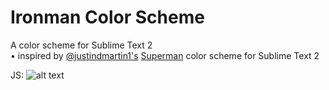 Ironman Color Scheme
==============
A color scheme for Sublime Text 2
<br/>
&bull; inspired by <a href="https://github.com/justindmartin1">@justindmartin1's</a> <a href="https://github.com/justindmartin1/superman-color-scheme">Superman</a> color scheme for Sublime Text 2




JS: 
![alt text](https://github.com/firerishi/ironman-color-scheme/tree/master/screenshots/ironman_js.png "Logo Title Text 1")
